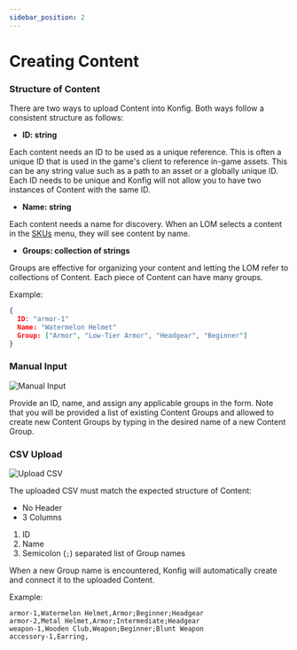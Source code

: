 ```yaml
---
sidebar_position: 2
---
```


# Creating Content

### Structure of Content

There are two ways to upload Content into Konfig. Both ways follow a consistent structure as follows:

- **ID: string**

Each content needs an ID to be used as a unique reference. This is often a unique ID that is used in the game's client to reference in-game assets. This can be any string value such as a path to an asset or a globally unique ID. Each ID needs to be unique and Konfig will not allow you to have two instances of Content with the same ID.

- **Name: string**

Each content needs a name for discovery. When an LOM selects a content in the [SKUs](doc:skus) menu, they will see content by name.

- **Groups: collection of strings**

Groups are effective for organizing your content and letting the LOM refer to collections of Content. Each piece of Content can have many groups.

Example:

```json
{
  ID: "armor-1"
  Name: "Watermelon Helmet"
  Group: ["Armor", "Low-Tier Armor", "Headgear", "Beginner"]
}
```

### Manual Input

![Manual Input](/img/manual-input.png)

Provide an ID, name, and assign any applicable groups in the form. Note that you will be provided a list of existing Content Groups and allowed to create new Content Groups by typing in the desired name of a new Content Group.

### CSV Upload

![Upload CSV](/img/upload-csv.png)

The uploaded CSV must match the expected structure of Content:

- No Header
- 3 Columns

1. ID
2. Name
3. Semicolon (`;`) separated list of Group names

When a new Group name is encountered, Konfig will automatically create and connect it to the uploaded Content.

Example:

```csv
armor-1,Watermelon Helmet,Armor;Beginner;Headgear
armor-2,Metal Helmet,Armor;Intermediate;Headgear
weapon-1,Wooden Club,Weapon;Beginner;Blunt Weapon
accessory-1,Earring,
```
